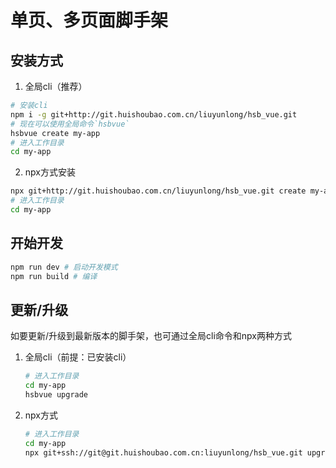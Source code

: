 # 单页、多页面脚手架

## 安装方式
1. 全局cli（推荐）
```bash
# 安装cli
npm i -g git+http://git.huishoubao.com.cn/liuyunlong/hsb_vue.git
# 现在可以使用全局命令`hsbvue`
hsbvue create my-app
# 进入工作目录
cd my-app
```

2. npx方式安装
```bash
npx git+http://git.huishoubao.com.cn/liuyunlong/hsb_vue.git create my-app
# 进入工作目录
cd my-app
```


## 开始开发
```bash
npm run dev # 启动开发模式
npm run build # 编译
```



## 更新/升级

如要更新/升级到最新版本的脚手架，也可通过全局cli命令和npx两种方式

1. 全局cli（前提：已安装cli）

   ```bash
   # 进入工作目录
   cd my-app
   hsbvue upgrade
   ```

2. npx方式

   ```bash
   # 进入工作目录
   cd my-app
   npx git+ssh://git@git.huishoubao.com.cn:liuyunlong/hsb_vue.git upgrade
   ```
